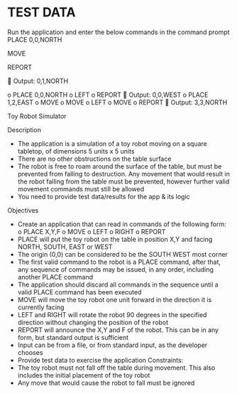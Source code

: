 # TEST DATA
Run the application and enter the below commands in the command prompt
PLACE 0,0,NORTH

MOVE

REPORT

	Output: 0,1,NORTH

o	PLACE 0,0,NORTH
o	LEFT
o	REPORT
	Output: 0,0,WEST
o	PLACE 1,2,EAST
o	MOVE
o	MOVE
o	LEFT
o	MOVE
o	REPORT
	Output: 3,3,NORTH


Toy Robot Simulator

Description
-	The application is a simulation of a toy robot moving on a square tabletop, of dimensions 5 units x 5 units
-	There are no other obstructions on the table surface
-	The robot is free to roam around the surface of the table, but must be prevented from falling to destruction. Any movement that would result in the robot falling from the table must be prevented, however further valid movement commands must still be allowed
-	You need to provide test data/results for the app & its logic

Objectives
-	Create an application that can read in commands of the following form:
o	PLACE X,Y,F
o	MOVE
o	LEFT
o	RIGHT
o	REPORT
-	PLACE will put the toy robot on the table in position X,Y and facing NORTH, SOUTH, EAST or WEST
-	The origin (0,0) can be considered to be the SOUTH WEST most corner
-	The first valid command to the robot is a PLACE command, after that, any sequence of commands may be issued, in any order, including another PLACE command
-	The application should discard all commands in the sequence until a valid PLACE command has been executed
-	MOVE will move the toy robot one unit forward in the direction it is currently facing
-	LEFT and RIGHT will rotate the robot 90 degrees in the specified direction without changing the position of the robot
-	REPORT will announce the X,Y and F of the robot. This can be in any form, but standard output is sufficient
-	Input can be from a file, or from standard input, as the developer chooses
-	Provide test data to exercise the application
Constraints:
-	The toy robot must not fall off the table during movement. This also includes the initial placement of the toy robot
-	Any move that would cause the robot to fall must be ignored

